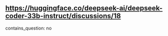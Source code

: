 ## https://huggingface.co/deepseek-ai/deepseek-coder-33b-instruct/discussions/18

contains_question: no